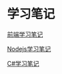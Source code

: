 # 学习笔记

[前端学习笔记](https://github.com/hetianqi/studyNotes/tree/master/webFont)

[Nodejs学习笔记](https://github.com/hetianqi/studyNotes/tree/master/nodejs)

[C#学习笔记](https://github.com/hetianqi/studyNotes/tree/master/c%23)